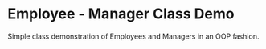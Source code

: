 # Employee - Manager Class Demo

Simple class demonstration of Employees and Managers in an OOP fashion.